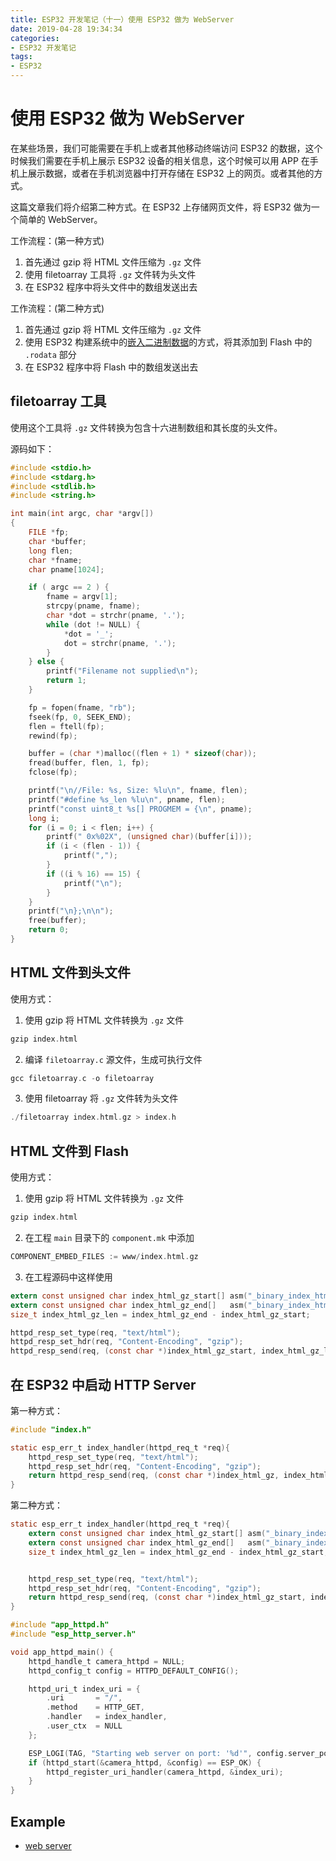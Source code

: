 ```yaml
---
title: ESP32 开发笔记（十一）使用 ESP32 做为 WebServer
date: 2019-04-28 19:34:34
categories:
- ESP32 开发笔记
tags:
- ESP32
---
```


# 使用 ESP32 做为 WebServer

在某些场景，我们可能需要在手机上或者其他移动终端访问 ESP32 的数据，这个时候我们需要在手机上展示 ESP32 设备的相关信息，这个时候可以用 APP 在手机上展示数据，或者在手机浏览器中打开存储在 ESP32 上的网页。或者其他的方式。

这篇文章我们将介绍第二种方式。在 ESP32 上存储网页文件，将 ESP32 做为一个简单的 WebServer。

工作流程：(第一种方式)

 1. 首先通过 gzip 将 HTML 文件压缩为 `.gz` 文件
 2. 使用 filetoarray 工具将 `.gz` 文件转为头文件
 3. 在 ESP32 程序中将头文件中的数组发送出去

工作流程：(第二种方式)

 1. 首先通过 gzip 将 HTML 文件压缩为 `.gz` 文件
 2. 使用 ESP32 构建系统中的[嵌入二进制数据](https://blog.csdn.net/qq_27114397/article/details/81152448#_449)的方式，将其添加到 Flash 中的 `.rodata` 部分
 3. 在 ESP32 程序中将 Flash 中的数组发送出去

<!--more-->

## filetoarray 工具

使用这个工具将 `.gz` 文件转换为包含十六进制数组和其长度的头文件。

源码如下：
```c
#include <stdio.h>
#include <stdarg.h>
#include <stdlib.h>
#include <string.h>

int main(int argc, char *argv[])
{
    FILE *fp;
    char *buffer;
    long flen;
    char *fname;
    char pname[1024];

    if ( argc == 2 ) {
        fname = argv[1];
        strcpy(pname, fname);
        char *dot = strchr(pname, '.');
        while (dot != NULL) {
            *dot = '_';
            dot = strchr(pname, '.');
        }
    } else {
        printf("Filename not supplied\n");
        return 1;
    }

    fp = fopen(fname, "rb");
    fseek(fp, 0, SEEK_END);
    flen = ftell(fp);
    rewind(fp);

    buffer = (char *)malloc((flen + 1) * sizeof(char));
    fread(buffer, flen, 1, fp);
    fclose(fp);

    printf("\n//File: %s, Size: %lu\n", fname, flen);
    printf("#define %s_len %lu\n", pname, flen);
    printf("const uint8_t %s[] PROGMEM = {\n", pname);
    long i;
    for (i = 0; i < flen; i++) {
        printf(" 0x%02X", (unsigned char)(buffer[i]));
        if (i < (flen - 1)) {
            printf(",");
        }
        if ((i % 16) == 15) {
            printf("\n");
        }
    }
    printf("\n};\n\n");
    free(buffer);
    return 0;
}
```

## HTML 文件到头文件

使用方式：

 1. 使用 gzip 将 HTML 文件转换为 `.gz` 文件

```c
gzip index.html
```

 2. 编译 `filetoarray.c` 源文件，生成可执行文件

```c
gcc filetoarray.c -o filetoarray
```

 3. 使用 filetoarray 将  `.gz` 文件转为头文件

```c
./filetoarray index.html.gz > index.h
```

## HTML 文件到 Flash 

使用方式：

 1. 使用 gzip 将 HTML 文件转换为 `.gz` 文件

```c
gzip index.html
```

 2. 在工程 `main` 目录下的 `component.mk` 中添加

```c
COMPONENT_EMBED_FILES := www/index.html.gz
```

 3. 在工程源码中这样使用

```c
extern const unsigned char index_html_gz_start[] asm("_binary_index_html_gz_start");
extern const unsigned char index_html_gz_end[]   asm("_binary_index_html_gz_end");
size_t index_html_gz_len = index_html_gz_end - index_html_gz_start;

httpd_resp_set_type(req, "text/html");
httpd_resp_set_hdr(req, "Content-Encoding", "gzip");
httpd_resp_send(req, (const char *)index_html_gz_start, index_html_gz_len);
```

## 在 ESP32 中启动 HTTP Server

第一种方式：
```c
#include "index.h"

static esp_err_t index_handler(httpd_req_t *req){
    httpd_resp_set_type(req, "text/html");
    httpd_resp_set_hdr(req, "Content-Encoding", "gzip");
    return httpd_resp_send(req, (const char *)index_html_gz, index_html_gz_len);
}
```

第二种方式：
```c
static esp_err_t index_handler(httpd_req_t *req){
    extern const unsigned char index_html_gz_start[] asm("_binary_index_html_gz_start");
	extern const unsigned char index_html_gz_end[]   asm("_binary_index_html_gz_end");
	size_t index_html_gz_len = index_html_gz_end - index_html_gz_start;


    httpd_resp_set_type(req, "text/html");
    httpd_resp_set_hdr(req, "Content-Encoding", "gzip");
    return httpd_resp_send(req, (const char *)index_html_gz_start, index_html_gz_len);
}
```

```c
#include "app_httpd.h"
#include "esp_http_server.h"

void app_httpd_main() {
	httpd_handle_t camera_httpd = NULL;
    httpd_config_t config = HTTPD_DEFAULT_CONFIG();

    httpd_uri_t index_uri = {
        .uri       = "/",
        .method    = HTTP_GET,
        .handler   = index_handler,
        .user_ctx  = NULL
    };

    ESP_LOGI(TAG, "Starting web server on port: '%d'", config.server_port);
    if (httpd_start(&camera_httpd, &config) == ESP_OK) {
        httpd_register_uri_handler(camera_httpd, &index_uri);
    }
}
```

## Example

 - [web server](https://github.com/espressif/esp-who/blob/master/examples/single_chip/camera_web_server/main/app_httpd.c)
